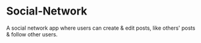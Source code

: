 # Social-Network
A social network app where users can create &amp; edit posts, like others' posts &amp; follow other users.
